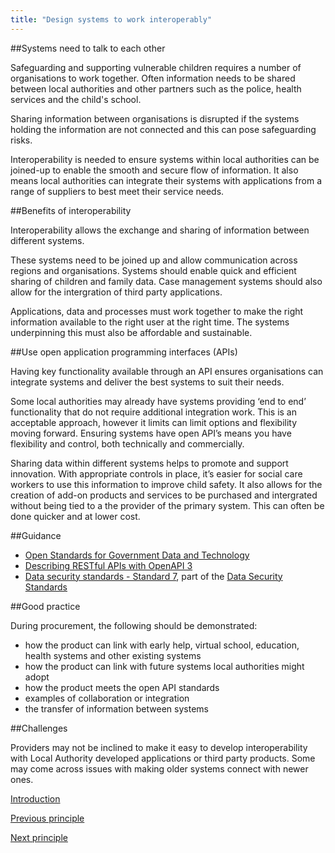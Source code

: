 ```yaml
---
title: "Design systems to work interoperably"
---
```


##Systems need to talk to each other

Safeguarding and supporting vulnerable children requires a number of organisations to work together. Often information needs to be shared between local authorities and other partners such as the police, health services and the child's school.

Sharing information between organisations is disrupted if the systems holding the information are not connected and this can pose safeguarding risks. 

Interoperability is needed to ensure systems within local authorities can be joined-up to enable the smooth and secure flow of information. It also means local authorities can integrate their systems with applications from a range of suppliers to best meet their service needs.

##Benefits of interoperability

Interoperability allows the exchange and sharing of information between different systems. 

These systems need to be joined up and allow communication across regions and organisations. Systems should enable quick and efficient sharing of children and family data. Case management systems should also allow for the intergration of third party applications.

Applications, data and processes must work together to make the right information available to the right user at the right time. The systems underpinning this must also be affordable and sustainable. 

##Use open application programming interfaces (APIs)

Having key functionality available through an API ensures organisations can integrate systems and deliver the best systems to suit their needs. 

Some local authorities may already have systems providing ‘end to end’ functionality that do not require additional integration work. This is an acceptable approach, however it limits can limit options and flexibility moving forward. Ensuring systems have open API’s means you have flexibility and control, both technically and commercially.

Sharing data within different systems helps to promote and support innovation. With appropriate controls in place, it’s easier for social care workers to use this information to improve child safety. It also allows for the creation of add-on products and services to be purchased and intergrated without being tied to a the provider of the primary system. This can often be done quicker and at lower cost.

##Guidance

* [Open Standards for Government Data and Technology](https://www.gov.uk/government/collections/open-standards-for-government-data-and-technology#recommended-open-standards)
* [Describing RESTful APIs with OpenAPI 3](https://www.gov.uk/government/publications/recommended-open-standards-for-government/describing-restful-apis-with-openapi-3)
* [Data security standards - Standard 7](https://www.dsptoolkit.nhs.uk/Help/Attachment/486), part of the [Data Security Standards](https://digital.nhs.uk/about-nhs-digital/our-work/nhs-digital-data-and-technology-standards/framework/beta---data-security-standards)

##Good practice

During procurement, the following should be demonstrated:

* how the product can link with early help, virtual school, education, health systems and other existing systems 
* how the product can link with future systems local authorities might adopt
* how the product meets the open API standards
* examples of collaboration or integration
* the transfer of information between systems

##Challenges

Providers may not be inclined to make it easy to develop interoperability with Local Authority developed applications or third party products. Some may come across issues with making older systems connect with newer ones. 

[Introduction](/index)

[Previous principle](/principle-1)

[Next principle](/principle-3)
